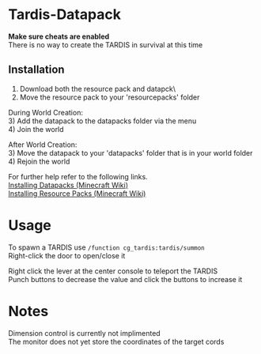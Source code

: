 # Tardis-Datapack

**Make sure cheats are enabled**\
There is no way to create the TARDIS in survival at this time

## Installation
1) Download both the resource pack and datapck\
2) Move the resource pack to your 'resourcepacks' folder

During World Creation:\
3) Add the datapack to the datapacks folder via the menu\
4) Join the world

After World Creation:\
3) Move the datapack to your 'datapacks' folder that is in your world folder\
4) Rejoin the world

For further help refer to the following links.\
[Installing Datapacks (Minecraft Wiki)](https://minecraft.wiki/w/Tutorial:Installing_a_data_pack)\
[Installing Resource Packs (Minecraft Wiki)](https://minecraft.fandom.com/wiki/Tutorials/Loading_a_resource_pack)


# Usage
To spawn a TARDIS use `/function cg_tardis:tardis/summon`\
Right-click the door to open/close it

Right click the lever at the center console to teleport the TARDIS\
Punch buttons to decrease the value and click the buttons to increase it


# Notes
Dimension control is currently not implimented\
The monitor does not yet store the coordinates of the target cords
